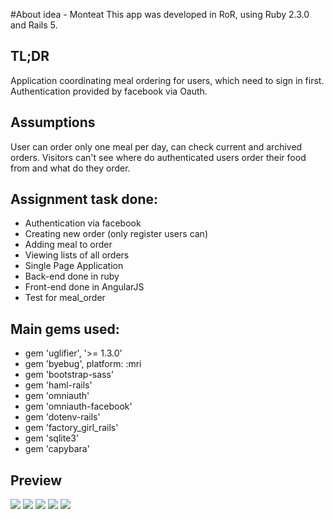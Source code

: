 #About idea - Monteat
This app was developed in RoR, using Ruby 2.3.0 and Rails 5.

## TL;DR
Application coordinating meal ordering for users, which need to sign in first. Authentication provided by facebook via Oauth.

## Assumptions
User can order only one meal per day, can check  current and archived orders.
Visitors can't see where do authenticated users order their food from and what do they order.

## Assignment task done:
* Authentication via facebook
* Creating new order (only register users can)
* Adding meal to order
* Viewing lists of all orders
* Single Page Application
* Back-end done in ruby
* Front-end done in AngularJS
* Test for meal_order

## Main gems used:
* gem 'uglifier', '>= 1.3.0'
* gem 'byebug', platform: :mri
* gem 'bootstrap-sass'
* gem 'haml-rails'
* gem 'omniauth'
* gem 'omniauth-facebook'
* gem 'dotenv-rails'
* gem 'factory_girl_rails'
* gem 'sqlite3'
* gem 'capybara'

## Preview
![](https://postimg.org/image/5bof9rph3/)
![](https://postimg.org/image/v8i3mdt4n/][img]https://s31.postimg.org/v8i3mdt4n/image.png)
![](https://postimg.org/image/kzpmgk52v/][img]https://s31.postimg.org/kzpmgk52v/image.png)
![](https://postimg.org/image/b3ojgwzav/][img]https://s31.postimg.org/b3ojgwzav/image.png)
![](https://postimg.org/image/nwcnguawn/][img]https://s31.postimg.org/nwcnguawn/image.png)

